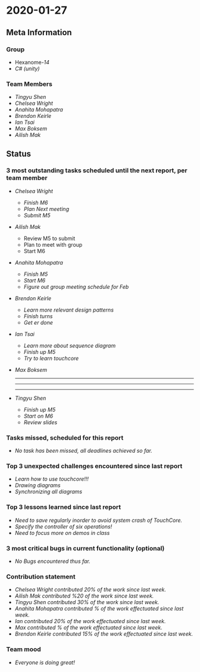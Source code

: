 # 2020-01-27

## Meta Information

### Group

 * Hexanome-*14*
 * *C# (unity)*

### Team Members

 * *Tingyu Shen*
 * *Chelsea Wright*
 * *Anahita Mohapatra*
 * *Brendon Keirle*
 * *Ian Tsai*
 * *Max Boksem*
 * *Ailish Mak*

## Status

### 3 most outstanding tasks scheduled until the next report, per team member

 * *Chelsea Wright*
   * *Finish M6*
   * *Plan Next meeting*
   * *Submit M5*
   
   
 * *Ailish Mak*
   * Review M5 to submit
   * Plan to meet with group
   * Start M6
 
 
 * *Anahita Mohapatra*
   * *Finish M5*
   * *Start M6*
   * *Figure out group meeting schedule for Feb*
 
 * *Brendon Keirle*
   * *Learn more relevant design patterns*
   * *Finish turns*
   * *Get er done*
 
 
 * *Ian Tsai*
   * *Learn more about sequence diagram*
   * *Finish up M5*
   * *Try to learn touchcore*


 * *Max Boksem*
   * **
   * **
   * **
 
 
 * *Tingyu Shen*
   * *Finish up M5*
   * *Start on M6*
   * *Review slides*



### Tasks missed, scheduled for this report

 * *No task has been missed, all deadlines achieved so far.*

### Top 3 unexpected challenges encountered since last report

 * *Learn how to use touchcore!!!*
 * *Drawing diagrams*
 * *Synchronizing all diagrams*
 

### Top 3 lessons learned since last report

   * *Need to save regularly inorder to avoid system crash of TouchCore.*
   * *Specify the controller of six operations!*
   * *Need to focus more on demos in class*

### 3 most critical bugs in current functionality (optional)

 * *No Bugs encountered thus far.*

### Contribution statement

 * *Chelsea Wright contributed 20% of the work since last week.*
 * *Ailish Mak contributed %20 of the work since last week.*
 * *Tingyu Shen contributed 30% of the work since last week.*
 * *Anahita Mohapatra contributed % of the work effectuated since last week.*
 * *Ian contributed 20% of the work effectuated since last week.*
 * *Max contributed % of the work effectuated since last week.*
 * *Brendon Keirle contributed 15% of the work effectuated since last week.*

### Team mood

 * *Everyone is doing great!*
